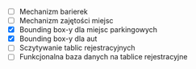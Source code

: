 - [ ] Mechanizm barierek
- [ ] Mechanizm zajętości miejsc
- [x] Bounding box-y dla miejsc parkingowych
- [x] Bounding box-y dla aut
- [ ] Sczytywanie tablic rejestracyjnych
- [ ] Funkcjonalna baza danych na tablice rejestracyjne